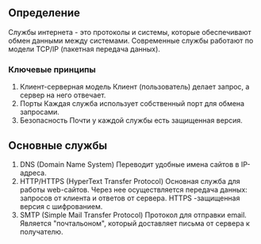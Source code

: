 ## Определение
Службы интернета - это протоколы и системы, которые обеспечивают обмен данными между системами.
Современные службы работают по модели TCP/IP (пакетная передача данных).

### Ключевые принципы
1. Клиент-серверная модель
   Клиент (пользователь) делает запрос, а сервер на него отвечает.
2. Порты
   Каждая служба использует собственный порт для обмена запросами.
3. Безопасность
   Почти у каждой службы есть защищенная версия.
## Основные службы
1. DNS (Domain Name System)
   Переводит удобные имена сайтов в IP-адреса.
2. HTTP/HTTPS (HyperText Transfer Protocol)
   Основная служба для работы web-сайтов. Через нее осуществляется передача данных: запросов от клиента и ответов от сервера. HTTPS -защищенная версия с шифрованием.
3. SMTP (Simple Mail Transfer Protocol)
   Протокол для отправки email. Является "почтальоном", который доставляет письма от сервера к получателю.